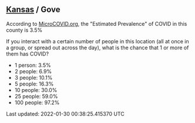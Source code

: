 
## [Kansas](/united-states/kansas) / Gove

According to [MicroCOVID.org](http://microcovid.org),
the "Estimated Prevalence" of COVID in this county is 3.5%

If you interact with a certain number of people in this location
(all at once in a group, or spread out across the day), what is the chance that
1 or more of them has COVID?

- 1 person: 3.5%
- 2 people: 6.9%
- 3 people: 10.1%
- 5 people: 16.3%
- 10 people: 30.0%
- 25 people: 59.0%
- 100 people: 97.2%

Last updated: 2022-01-30 00:38:25.415370 UTC
